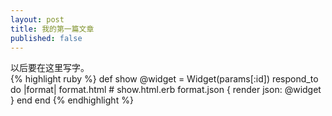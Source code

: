 ```yaml
---
layout: post
title: 我的第一篇文章
published: false
---
```

以后要在这里写字。  
{% highlight ruby %}
def show
  @widget = Widget(params[:id])
  respond_to do |format|
    format.html # show.html.erb
    format.json { render json: @widget }
  end
end
{% endhighlight %}